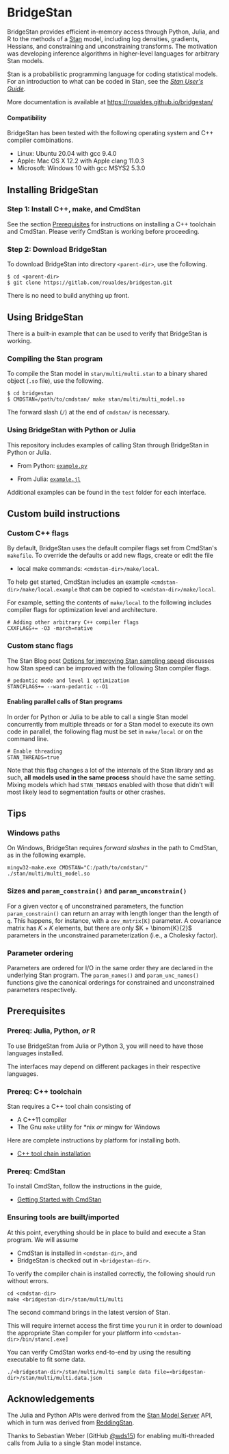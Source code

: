 # BridgeStan

BridgeStan provides efficient in-memory access through Python, Julia,
and R to the methods of a [Stan](https://mc-stan.org) model, including
log densities, gradients, Hessians, and constraining and unconstraining
transforms.  The motivation was developing inference algorithms in
higher-level languages for arbitrary Stan models.

Stan is a probabilistic programming language for coding statistical
models.  For an introduction to what can be coded in Stan, see the
[*Stan User's Guide*](https://mc-stan.org/docs/stan-users-guide/index.html).


More documentation is available at https://roualdes.github.io/bridgestan/


#### Compatibility

BridgeStan has been tested with the following operating system and C++
compiler combinations.

* Linux: Ubuntu 20.04 with gcc 9.4.0
* Apple: Mac OS X 12.2 with Apple clang 11.0.3
* Microsoft: Windows 10 with gcc MSYS2 5.3.0


## Installing BridgeStan

### Step 1: Install C++, make, and CmdStan

See the section [Prerequisites](#prerequisites) for instructions on
installing a C++ toolchain and CmdStan.  Please verify CmdStan is
working before proceeding.

### Step 2: Download BridgeStan

To download BridgeStan into directory `<parent-dir>`, use the following.

```shell
$ cd <parent-dir>
$ git clone https://gitlab.com/roualdes/bridgestan.git
```

There is no need to build anything up front.


## Using BridgeStan

There is a built-in example that can be used to verify that BridgeStan
is working.

### Compiling the Stan program

To compile the Stan model in `stan/multi/multi.stan` to a binary
shared object (`.so` file), use the following.

```
$ cd bridgestan
$ CMDSTAN=/path/to/cmdstan/ make stan/multi/multi_model.so
```

The forward slash (`/`) at the end of `cmdstan/` is necessary.

### Using BridgeStan with Python or Julia

This repository includes examples of calling Stan through BridgeStan
in Python or Julia.

* From Python: [`example.py`](julia/example.py)

* From Julia: [`example.jl`](python/example.jl)

Additional examples can be found in the `test` folder for each interface.

## Custom build instructions

### Custom C++ flags

By default, BridgeStan uses the default compiler flags set from
CmdStan's `makefile`.  To override the defaults or add new flags, create
or edit the file

* local make commands: `<cmdstan-dir>/make/local`.

To help get started, CmdStan includes an example
`<cmdstan-dir>/make/local.example` that can be copied to
`<cmdstan-dir>/make/local`.


For example, setting the contents of `make/local` to the following
includes compiler flags for optimization level and architecture.

```
# Adding other arbitrary C++ compiler flags
CXXFLAGS+= -O3 -march=native
```

### Custom stanc flags

The Stan Blog post [Options for improving Stan sampling
speed](https://blog.mc-stan.org/2022/08/03/options-for-improving-stan-sampling-speed/)
discusses how Stan speed can be improved with the following Stan
compiler flags.

```
# pedantic mode and level 1 optimization
STANCFLAGS+= --warn-pedantic --O1
```

#### Enabling parallel calls of Stan programs

In order for Python or Julia to be able to call a single Stan model
concurrently from multiple threads or for a Stan model to execute its
own code in parallel, the following flag must be set in `make/local`
or on the command line.

```
# Enable threading
STAN_THREADS=true
```

Note that this flag changes a lot of the internals of the Stan library
and as such, **all models used in the same process** should have the same
setting. Mixing models which had `STAN_THREADS` enabled with those that didn't
will most likely lead to segmentation faults or other crashes.


## Tips

### Windows paths

On Windows, BridgeStan requires *forward slashes* in the path to
CmdStan, as in the following example.

```shell
mingw32-make.exe CMDSTAN="C:/path/to/cmdstan/" ./stan/multi/multi_model.so
```

### Sizes and `param_constrain()` and `param_unconstrain()`

For a given vector `q` of unconstrained parameters, the function
`param_constrain()` can return an array with length longer than the
length of `q`.  This happens, for instance, with a `cov_matrix[K]`
parameter.  A covariance matrix has $K \times K$ elements,
but there are only $K + \binom{K}{2}$ parameters in the unconstrained
parameterization (i.e., a Cholesky factor).

### Parameter ordering

Parameters are ordered for I/O in the same order they are declared in
the underlying Stan program. The `param_names()` and `param_unc_names()`
functions give the canonical orderings for constrained and unconstrained
parameters respectively.

## Prerequisites

### Prereq: Julia, Python, *or* R

To use BridgeStan from Julia or Python 3, you will need to have those
languages installed.

The interfaces may depend on different packages in their respective languages.

### Prereq: C++ toolchain

Stan requires a C++ tool chain consisting of

* A C++11 compiler
* The Gnu `make` utility for \*nix *or* mingw for Windows

Here are complete instructions by platform for installing both.

* [C++ tool chain installation](https://mc-stan.org/docs/cmdstan-guide/cmdstan-installation.html#cpp-toolchain)

### Prereq: CmdStan

To install CmdStan, follow the instructions in the guide,

* [Getting Started with CmdStan](https://mc-stan.org/docs/cmdstan-guide/cmdstan-installation.html)


### Ensuring tools are built/imported

At this point, everything should be in place to build and execute a
Stan program.  We will assume

* CmdStan is installed in `<cmdstan-dir>`, and
* BridgeStan is checked out in `<bridgestan-dir>`.

To verify the compiler chain is installed correctly, the following
should run without errors.

```shell
cd <cmdstan-dir>
make <bridgestan-dir>/stan/multi/multi
```

The second command brings in the latest version of Stan.

This will require internet access the first time you run it in order
to download the appropriate Stan compiler for your platform into
`<cmdstan-dir>/bin/stanc[.exe]`

You can verify CmdStan works end-to-end by using the resulting
executable to fit some data.

```shell
./<bridgestan-dir>/stan/multi/multi sample data file=<bridgestan-dir>/stan/multi/multi.data.json
```


## Acknowledgements

The Julia and Python APIs were derived from the
[Stan Model Server](https://github.com/bob-carpenter/stan-model-server/)
API, which in turn was derived from
[ReddingStan](https://github.com/dmuck/redding-stan).

Thanks to Sebastian Weber (GitHub [@wds15](https://github.com/wds15))
for enabling multi-threaded calls from Julia to a single Stan model instance.
